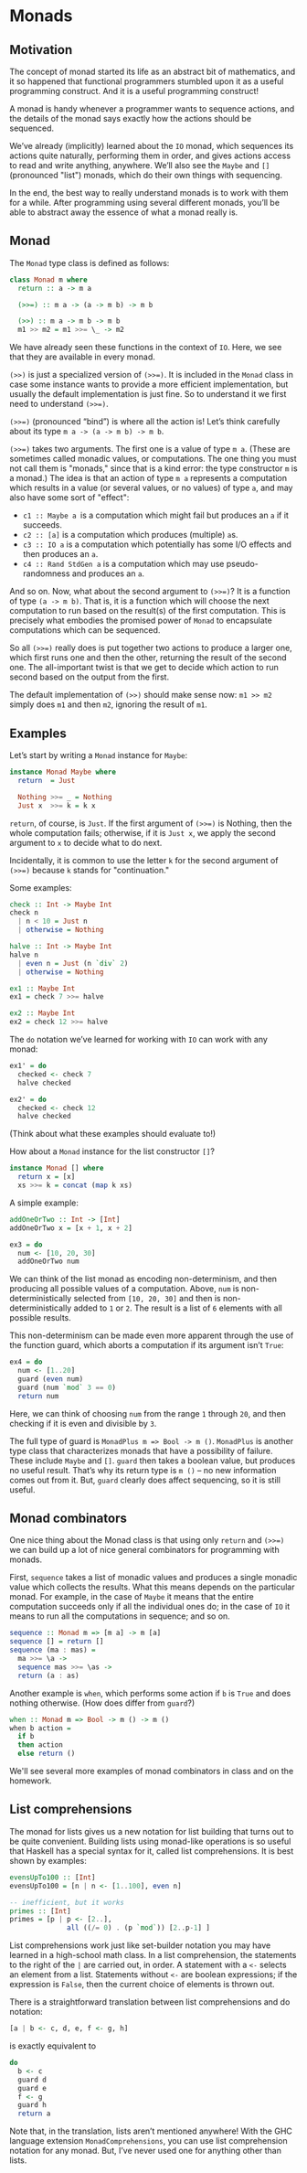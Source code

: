 # Monads

## Motivation

The concept of monad started its life as an abstract bit of mathematics, and it
so happened that functional programmers stumbled upon it as a useful programming
construct. And it is a useful programming construct!

A monad is handy whenever a programmer wants to sequence actions, and the
details of the monad says exactly how the actions should be sequenced.

We’ve already (implicitly) learned about the `IO` monad, which sequences its
actions quite naturally, performing them in order, and gives actions access to
read and write anything, anywhere. We’ll also see the `Maybe` and `[]`
(pronounced "list") monads, which do their own things with sequencing.

In the end, the best way to really understand monads is to work with them for a
while. After programming using several different monads, you’ll be able to
abstract away the essence of what a monad really is.

## Monad

The `Monad` type class is defined as follows:

```Haskell
class Monad m where
  return :: a -> m a

  (>>=) :: m a -> (a -> m b) -> m b

  (>>) :: m a -> m b -> m b
  m1 >> m2 = m1 >>= \_ -> m2
```

We have already seen these functions in the context of `IO`. Here, we see that
they are available in every monad.

`(>>)` is just a specialized version of `(>>=)`. It is included in the `Monad`
class in case some instance wants to provide a more efficient implementation,
but usually the default implementation is just fine. So to understand it we
first need to understand `(>>=)`.

`(>>=)` (pronounced “bind”) is where all the action is! Let’s think carefully
about its type `m a -> (a -> m b) -> m b`.

`(>>=)` takes two arguments. The first one is a value of type `m a`. (These are
sometimes called monadic values, or computations. The one thing you must not
call them is "monads," since that is a kind error: the type constructor `m` is a
monad.) The idea is that an action of type `m a` represents a computation which
results in a value (or several values, or no values) of type `a`, and may also
have some sort of "effect":

-   `c1 :: Maybe a `is a computation which might fail but produces an `a` if it
    succeeds.
-   `c2 :: [a]` is a computation which produces (multiple) `a`s.
-   `c3 :: IO a` is a computation which potentially has some I/O effects and
    then produces an `a`.
-   `c4 :: Rand StdGen a` is a computation which may use pseudo-randomness and
    produces an `a`.

And so on. Now, what about the second argument to `(>>=)`? It is a function of
type `(a -> m b)`. That is, it is a function which will choose the next
computation to run based on the result(s) of the first computation. This is
precisely what embodies the promised power of `Monad` to encapsulate
computations which can be sequenced.

So all `(>>=)` really does is put together two actions to produce a larger one,
which first runs one and then the other, returning the result of the second one.
The all-important twist is that we get to decide which action to run second
based on the output from the first.

The default implementation of `(>>)` should make sense now: `m1 >> m2` simply
does `m1` and then `m2`, ignoring the result of `m1`.

## Examples

Let’s start by writing a `Monad` instance for `Maybe`:

```Haskell
instance Monad Maybe where
  return  = Just

  Nothing >>= _ = Nothing
  Just x  >>= k = k x
```

`return`, of course, is `Just`. If the first argument of `(>>=)` is Nothing,
then the whole computation fails; otherwise, if it is `Just x`, we apply the
second argument to `x` to decide what to do next.

Incidentally, it is common to use the letter `k` for the second argument of
`(>>=)` because `k` stands for "continuation."

Some examples:

```Haskell
check :: Int -> Maybe Int
check n
  | n < 10 = Just n
  | otherwise = Nothing

halve :: Int -> Maybe Int
halve n
  | even n = Just (n `div` 2)
  | otherwise = Nothing

ex1 :: Maybe Int
ex1 = check 7 >>= halve

ex2 :: Maybe Int
ex2 = check 12 >>= halve
```

The `do` notation we’ve learned for working with `IO` can work with any monad:

```Haskell
ex1' = do
  checked <- check 7
  halve checked

ex2' = do
  checked <- check 12
  halve checked
```

(Think about what these examples should evaluate to!)

How about a `Monad` instance for the list constructor `[]`?

```Haskell
instance Monad [] where
  return x = [x]
  xs >>= k = concat (map k xs)
```

A simple example:

```Haskell
addOneOrTwo :: Int -> [Int]
addOneOrTwo x = [x + 1, x + 2]

ex3 = do
  num <- [10, 20, 30]
  addOneOrTwo num
```

We can think of the list monad as encoding non-determinism, and then producing
all possible values of a computation. Above, `num` is non-deterministically
selected from `[10, 20, 30]` and then is non-deterministically added to `1` or `2`.
The result is a list of `6` elements with all possible results.

This non-determinism can be made even more apparent through the use of the
function guard, which aborts a computation if its argument isn’t `True`:

```Haskell
ex4 = do
  num <- [1..20]
  guard (even num)
  guard (num `mod` 3 == 0)
  return num
```

Here, we can think of choosing `num` from the range `1` through `20`, and then
checking if it is even and divisible by `3`.

The full type of guard is `MonadPlus m => Bool -> m ()`. `MonadPlus` is another
type class that characterizes monads that have a possibility of failure. These
include `Maybe` and `[]`. `guard` then takes a boolean value, but produces no
useful result. That’s why its return type is `m ()` – no new information comes
out from it. But, `guard` clearly does affect sequencing, so it is still useful.

## Monad combinators

One nice thing about the Monad class is that using only `return` and `(>>=)` we can
build up a lot of nice general combinators for programming with monads.

First, `sequence` takes a list of monadic values and produces a single monadic
value which collects the results. What this means depends on the particular
monad. For example, in the case of `Maybe` it means that the entire computation
succeeds only if all the individual ones do; in the case of `IO` it means to run
all the computations in sequence; and so on.

```Haskell
sequence :: Monad m => [m a] -> m [a]
sequence [] = return []
sequence (ma : mas) =
  ma >>= \a ->
  sequence mas >>= \as ->
  return (a : as)
```

Another example is `when`, which performs some action if `b` is `True` and does
nothing otherwise. (How does differ from `guard`?)

```Haskell
when :: Monad m => Bool -> m () -> m ()
when b action =
  if b
  then action
  else return ()
```

We'll see several more examples of monad combinators in class and on the homework.

## List comprehensions

The monad for lists gives us a new notation for list building that turns out to
be quite convenient. Building lists using monad-like operations is so useful
that Haskell has a special syntax for it, called list comprehensions. It is best
shown by examples:

```Haskell
evensUpTo100 :: [Int]
evensUpTo100 = [n | n <- [1..100], even n]

-- inefficient, but it works
primes :: [Int]
primes = [p | p <- [2..],
              all ((/= 0) . (p `mod`)) [2..p-1] ]
```

List comprehensions work just like set-builder notation you may have learned in
a high-school math class. In a list comprehension, the statements to the right
of the `|` are carried out, in order. A statement with a `<-` selects an element
from a list. Statements without `<-` are boolean expressions; if the expression is
`False`, then the current choice of elements is thrown out.

There is a straightforward translation between list comprehensions and do notation:

```Haskell
[a | b <- c, d, e, f <- g, h]
```

is exactly equivalent to

```Haskell
do
  b <- c
  guard d
  guard e
  f <- g
  guard h
  return a
```

Note that, in the translation, lists aren’t mentioned anywhere! With the GHC
language extension `MonadComprehensions`, you can use list comprehension notation
for any monad. But, I’ve never used one for anything other than lists.
